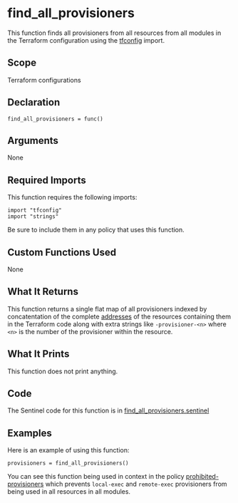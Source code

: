 # find_all_provisioners
This function finds all provisioners from all resources from all modules in the Terraform configuration using the [tfconfig](https://www.terraform.io/docs/enterprise/sentinel/import/tfconfig.html) import.

## Scope
Terraform configurations

## Declaration
`find_all_provisioners = func()`

## Arguments
None

## Required Imports
This function requires the following imports:
```
import "tfconfig"
import "strings"
```
Be sure to include them in any policy that uses this function.

## Custom Functions Used
None

## What It Returns
This function returns a single flat map of all provisioners indexed by concatentation of the complete [addresses](https://www.terraform.io/docs/internals/resource-addressing.html) of the resources containing them in the Terraform code along with extra strings like `-provisioner-<n>` where `<n>` is the number of the provisioner within the resource.

## What It Prints
This function does not print anything.

## Code
The Sentinel code for this function is in [find_all_provisioners.sentinel](./find_all_provisioners.sentinel)

## Examples
Here is an example of using this function:
```
provisioners = find_all_provisioners()
```
You can see this function being used in context in the policy [prohibited-provisioners](../../cloud-agnostic/prohibited-provisioners.sentinel) which prevents `local-exec` and `remote-exec` provisioners from being used in all resources in all modules.
